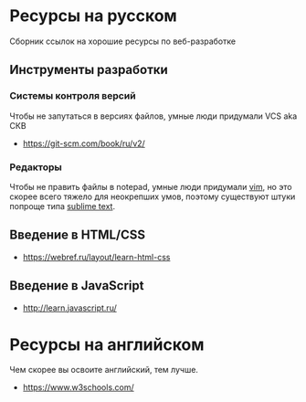 # Ресурсы на русском
Сборник ссылок на хорошие ресурсы по веб-разработке

## Инструменты разработки

### Системы контроля версий
Чтобы не запутаться в версиях файлов, умные люди придумали VCS aka СКВ
- https://git-scm.com/book/ru/v2/

### Редакторы
Чтобы не править файлы в notepad, умные люди придумали [vim](https://www.vim.org/), но это скорее всего тяжело для неокрепших умов, поэтому существуют штуки попроще типа [sublime text](https://www.sublimetext.com/).

## Введение в HTML/CSS
- https://webref.ru/layout/learn-html-css

## Введение в JavaScript
- http://learn.javascript.ru/

# Ресурсы на английском
Чем скорее вы освоите английский, тем лучше.
- https://www.w3schools.com/

